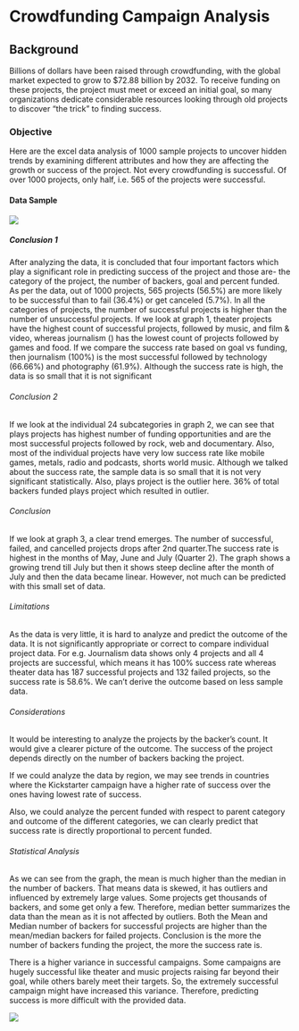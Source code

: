 # Crowdfunding Campaign Analysis

## Background
Billions of dollars have been raised through crowdfunding, with the global market expected to grow to $72.88 billion by 2032. To receive funding on these projects, the project must meet or exceed an initial goal, so many organizations dedicate considerable resources looking through old projects to discover “the trick” to finding success.

### Objective
Here are the excel data analysis of 1000 sample projects to uncover hidden trends by examining different attributes and how they are affecting the growth or success of the project. Not every crowdfunding is successful. Of over 1000 projects, only half, i.e. 565 of the projects were successful.

#### Data Sample
<img src="https://static.bc-edx.com/data/dl-1-2/m1/lms/img/FullTable.jpg">

##### Conclusion 1
After analyzing the data, it is concluded that four important factors which play a significant role in predicting success of the project and those are- the category of the project, the number of backers, goal and percent funded. As per the data, out of 1000 projects, 565 projects (56.5%) are more likely to be successful than to fail (36.4%) or get canceled (5.7%). In all the categories of projects, the number of successful projects is higher than the number of unsuccessful projects. If we look at graph 1, theater projects have the highest count of successful projects, followed by music, and film & video, whereas journalism () has the lowest count of projects followed by games and food. If we compare the success rate based on goal vs funding, then journalism (100%) is the most successful followed by technology (66.66%) and photography (61.9%). Although the success rate is high, the data is so small that it is not significant

###### Conclusion 2
If we look at the individual 24 subcategories in graph 2, we can see that plays projects has highest number of funding opportunities and are the most successful projects followed by rock, web and documentary. Also, most of the individual projects have very low success rate like mobile games, metals, radio and podcasts, shorts world music. Although we talked about the success rate, the sample data is so small that it is not very significant statistically. Also, plays project is the outlier here. 36% of total backers funded plays project which resulted in outlier. 

###### Conclusion 
If we look at graph 3, a clear trend emerges. The number of successful, failed, and cancelled projects drops after 2nd quarter.The success rate is highest in the months of May, June and July (Quarter 2). The graph shows a growing trend till July but then it shows steep decline after the month of July and then the data became linear. However, not much can be predicted with this small set of data.

###### Limitations
As the data is very little, it is hard to analyze and predict the outcome of the data. It is not significantly appropriate or correct to compare individual project data. For e.g. Journalism data shows only 4 projects and all 4 projects are successful, which means it has 100% success rate whereas theater data has 187 successful projects and 132 failed projects, so the success rate is 58.6%. We can’t derive the outcome based on less sample data. 

###### Considerations
It would be interesting to analyze the projects by the backer’s count. It would give a clearer picture of the outcome. The success of the project depends directly on the number of backers backing the project.

If we could analyze the data by region, we may see trends in countries where the Kickstarter campaign have a higher rate of success over the ones having lowest rate of success.

Also, we could analyze the percent funded with respect to parent category and outcome of the different categories, we can clearly predict that success rate is directly proportional to percent funded. 

###### Statistical Analysis
As we can see from the graph, the mean is much higher than the median in the number of backers. That means data is skewed, it has outliers and influenced by extremely large values. Some projects get thousands of backers, and some get only a few. Therefore, median better summarizes the data than the mean as it is not affected by outliers. Both the Mean and Median number of backers for successful projects are higher than the mean/median backers for failed projects. Conclusion is the more the number of backers funding the project, the more the success rate is.

There is a higher variance in successful campaigns. Some campaigns are hugely successful like theater and music projects raising far beyond their goal, while others barely meet their targets. So, the extremely successful campaign might have increased this variance. Therefore, predicting success is more difficult with the provided data. 

<img src="![image](https://github.com/user-attachments/assets/4fbd636b-f6d7-4f2e-a5a8-9760009ec4fc)">

